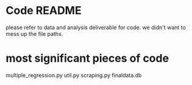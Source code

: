 # Code README
please refer to data and analysis deliverable for code. we didn't want to mess up the file paths.

# most significant pieces of code
multiple_regression.py
util.py
scraping.py
finaldata.db